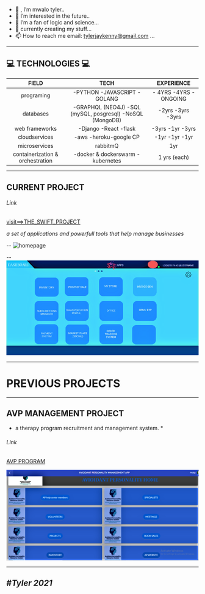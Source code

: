- 👋 , I’m mwalo tyler..
- 👀 I’m interested in the future..
- 🌱 I’m a fan of logic and science...
- 💞️ currently creating my stuff... 
- 📫 How to reach me  <a> email: tylerjaykenny@gmail.com </a>...

<!---
tylerjay254/tylerjay254 is a ✨ special ✨ repository; no one in the universe has/can have it apart from tyler254
--->
---
💻 TECHNOLOGIES 💻
---
| FIELD | TECH | EXPERIENCE |
| :---: | :---:| :---:      |
| programing | -PYTHON -JAVASCRIPT -GOLANG | - 4YRS -4YRS -ONGOING|
| databases  |-GRAPHQL (NEO4J) -SQL (mySQL, posgresql) -NoSQL (MongoDB)| -2yrs -3yrs -3yrs|
| web frameworks | -Django -React -flask | -3yrs -1yr -3yrs |
| cloudservices | -aws -heroku\-google CP | -1yr -1yr -1yr  |
| microservices | rabbitmQ | 1yr|
| containerization & orchestration| -docker & dockerswarm -kubernetes | 1 yrs (each) |

---
  CURRENT PROJECT 
---
###### Link

[visit==>THE_SWIFT_PROJECT]( https://theswiftproject.herokuapp.com) 

*a set of applications and powerfull tools that help manage businesses*
  
--
![homepage](/gallery/1.png)

--
![DASHPAGE](/gallery/HOME.PNG)
  

---
  # PREVIOUS PROJECTS
---
 
 ## AVP MANAGEMENT PROJECT
 
 * a therapy program recruitment and management system. *
 ###### Link
 [AVP PROGRAM ](HTTPS://WWW.AVOIDANTS.ORG)
 
 ![DASHBOARD]( /gallery/homepage.PNG)
 
 ---
  #*Tyler 2021*
 ---
 




  
